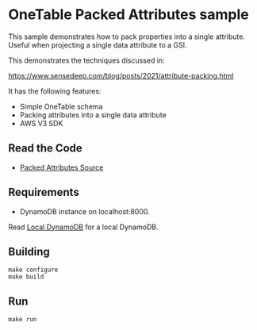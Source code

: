 OneTable Packed Attributes sample
===

This sample demonstrates how to pack properties into a single attribute. Useful when projecting a single data attribute to a GSI.

This demonstrates the techniques discussed in:

https://www.sensedeep.com/blog/posts/2021/attribute-packing.html

It has the following features:

* Simple OneTable schema
* Packing attributes into a single data attribute
* AWS V3 SDK

## Read the Code

* [Packed Attributes Source](https://github.com/sensedeep/dynamodb-onetable/tree/main/samples/packed/src/index.js)

## Requirements

* DynamoDB instance on localhost:8000.

Read [Local DynamoDB](https://docs.aws.amazon.com/amazondynamodb/latest/developerguide/DynamoDBLocal.html) for a local DynamoDB.

## Building

```
make configure
make build
```

## Run

```
make run
```
